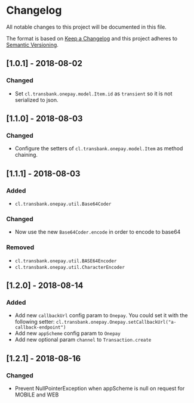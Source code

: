 # Changelog
All notable changes to this project will be documented in this file.

The format is based on [Keep a Changelog](http://keepachangelog.com/en/1.0.0/)
and this project adheres to [Semantic Versioning](http://semver.org/spec/v2.0.0.html).

## [1.0.1] - 2018-08-02
### Changed
- Set `cl.transbank.onepay.model.Item.id` as `transient` so it is not serialized to json.

## [1.1.0] - 2018-08-03
### Changed
- Configure the setters of `cl.transbank.onepay.model.Item` as method chaining.

## [1.1.1] - 2018-08-03
### Added
- `cl.transbank.onepay.util.Base64Coder`
### Changed
- Now use the new `Base64Coder.encode` in order to encode to base64
### Removed
- `cl.transbank.onepay.util.BASE64Encoder`
- `cl.transbank.onepay.util.CharacterEncoder`

## [1.2.0] - 2018-08-14
### Added
- Add new `callbackUrl` config param to `Onepay`. You could set it with the following setter:
    `cl.transbank.onepay.Onepay.setCallbackUrl("a-callback-endpoint")`
- Add new `appScheme` config param to `Onepay`
- Add new optional param `channel` to `Transaction.create`

## [1.2.1] - 2018-08-16
### Changed
- Prevent NullPointerException when appScheme is null on request for MOBILE and WEB